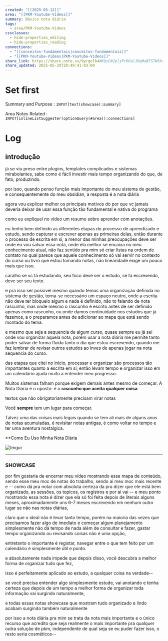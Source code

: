 ```yaml
---
created: "[[2025-05-12]]"
area: "[[PKM-Youtube-Videos]]"
summary: Básico nota diária
tags:
  - area/PKM-Youtube-Videos
cssclasses:
  - hide-properties_editing
  - hide-properties_reading
connections:
  - "[[conceitos-fundamentais|conceitos-fundamentais]]"
  - "[[PKM-Youtube-Videos|PKM-Youtube-Videos]]"
share_link: https://share.note.sx/9yrgolb4#KQsCN2pljPrOOal1RqMaBTSTW3Xai91+o4AK7N4Kfjc
share_updated: 2025-05-20T20:49:41-03:00
---
```


# Set first

Summary and Purpose : `INPUT[text(showcase):summary]`

Area Notes Related : `INPUT[inlineListSuggester(optionQuery(#area)):connections]` 


# Log



## introdução

já se viu preso entre plugins, templates complicados e sistemas mirabolantes, sabe como é fácil investir mais tempo organizando do que, de fato, produzindo.

por isso, quando penso função mais importante do meu sistema de gestão, e consequentemente do meu obsidian, a resposta é a nota diária

agora vou explicar melhor os principais motivos do por que vc jamais deveria deixar de usar essa função tão fundamental e nativa do programa

como eu expliquei no vídeo um resumo sobre aprender com anotações.

eu tenho bem definido as diferentes etapas do processo de aprendizado e estudo, sendo capturar e escrever apenas as primeiras delas,  então durante o processo de escrita em si, a menor das minhas preocupações deve ser onde eu vou salvar essa nota, onde ela melhor se encaixa no meu conhecimento atual, 
não faz sentido pra mim só criar listas na ordem de contato no qual parece que aquele conhecimento só vai servir no contexto do curso ou livro que estou tomando notas, não linearidade exige um pouco mais que isso.

caralho se vc tá estudando, seu foco deve ser o estudo, se tá escrevendo, deve ser seu texto.

e pra isso ser possível mesmo quando temos uma organização definida no sistema de gestão, torna-se necessário um espaço neutro, onde a escrita não deve ter bloqueio algum e nada é definido, 
não to falando de nota rascunho, mas onde mesmo o rascunho é escrito antes de ser definido apenas como rascunho, ou onde damos continuidade nos estudos que já fazemos, a o preparamos antes de adicionar ao mapa que está sendo montado do tema.

e mesmo que seja a sequencia de algum curso, quase sempre eu já sei onde vou organizar aquela nota, porém usar a nota diária me permite tanto poder salvar de forma fluida tanto o dia que estou escrevendo, quando me faz lembrar de revisar outros estudos ao inves de apenas jogar na nota sequencia do curso.

das etapas que citei no início, processar e organizar são processos tão importantes quanto a escrita em si, então levam tempo e organizar isso em um calendário ajuda muito a entender meu progresso.


Muitos sistemas falham porque exigem demais antes mesmo de começar. A Nota Diária é o oposto: é o **rascunho que aceita qualquer coisa**.

textos que não obrigatoriamente precisam virar notas

Você **sempre** tem um lugar para começar.

Talvez uma das coisas mais legais quando se tem ali mais de alguns anos de notas acumuladas, é revisitar notas antigas, é como voltar no tempo e ter uma aventura nostalgica.


**Como Eu Uso Minha Nota Diária

![Imgur](https://i.imgur.com/RLnEpO7.png)



---  

### SHOWCASE



por fim gostaria de encerrar meu vídeo mostrando esse mapa de conteúdo, sendo esse meu moc de notas do trabalho, sendo ai meu moc mais recente e -- como dá pra notar com absoluta certeza da pra dizer que ele está bem organizado, as sessões, os topicos, os registros e por ai vai --
e meu ponto mostrando essa nota é dizer que ela só foi feita depois de literais alguns meses, aproximadamente uns 6-7 meses escrevendo em nenhum outro lugar se não nas notas diárias, 

claro que o ideal não é levar tanto tempo, porém na maioria das vezes que precisamos fazer algo de imediato e começar algum planejamento simplesmente não dá tempo de nada além de consultar e fazer, 
gastar tempo organizando ou revisando coisas não é uma opção, 

entretanto o importante é registar, navegar entre o que tem feito por um calendário é simplesmente útil e ponto.

e absolutamente nada impede que depois disso, você descubra a melhor forma de organizar tudo que fez, 

isso é perfeitamente aplicado ao estudo, a qualquer coisa na verdade--

se você precisa entender algo simplesmente estude, vai anotando e tenha certeza que depois de um tempo a melhor forma de organizar toda informação vai surgindo naturalmente, 

e todas essas notas showcase que mostram tudo organizado e lindo acabam surgindo também naturalmente 

por isso a nota diária pra mim se trata da nota mais importante e o único recurso que acredito que seja realmente o mais importante pra qualquer outra solução de pkm, independente de qual seja se eu puder fazer isso, o resto seria cosméticos--



